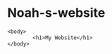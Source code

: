 # Noah-s-website
<html>
    <head>
            <title>My Website</title>
    </head>

    <body>
            <h1>My Website</h1>
    </body>

</html>
